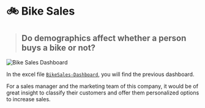 # 🚲 Bike Sales 

> ## Do demographics affect whether a person buys a bike or not?

![Bike Sales Dashboard](https://github.com/MCDC172/DS-Journey/assets/133555383/c527e5b3-e05b-45d2-a205-d8c1d003c811)

In the excel file [`BikeSales-Dashboard`](https://github.com/MCDC172/DS-Journey/blob/main/Data-Visualization/Excel/Bikes/BikeSales-Dashboard.xlsx), you will find the previous dashboard.

For a sales manager and the marketing team of this company, it would be of great insight to classify their customers and offer them personalized options to increase sales.
